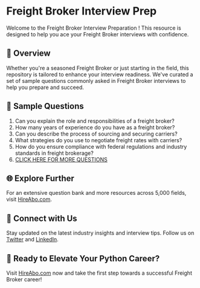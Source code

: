 # Freight Broker Interview Prep

Welcome to the Freight Broker Interview Preparation ! This resource is designed to help you ace your Freight Broker interviews with confidence.

## 🚀 Overview

Whether you're a seasoned Freight Broker or just starting in the field, this repository is tailored to enhance your interview readiness. We've curated a set of sample questions commonly asked in Freight Broker interviews to help you prepare and succeed.

## 📝 Sample Questions

1. Can you explain the role and responsibilities of a freight broker?
2. How many years of experience do you have as a freight broker?
3. Can you describe the process of sourcing and securing carriers?
4. What strategies do you use to negotiate freight rates with carriers?
5. How do you ensure compliance with federal regulations and industry standards in freight brokerage?
6. [CLICK HERE FOR MORE QUESTIONS](https://hireabo.com/job/23_2_7/Freight%20Broker)

## 🌐 Explore Further

For an extensive question bank and more resources across 5,000 fields, visit [HireAbo.com](https://www.hireabo.com).

## 📱 Connect with Us

Stay updated on the latest industry insights and interview tips. Follow us on [Twitter](https://twitter.com/hireabo) and [LinkedIn](https://www.linkedin.com/in/hire-abo-3609972a8/).

## 🚀 Ready to Elevate Your Python Career?

Visit [HireAbo.com](https://www.hireabo.com) now and take the first step towards a successful Freight Broker career!